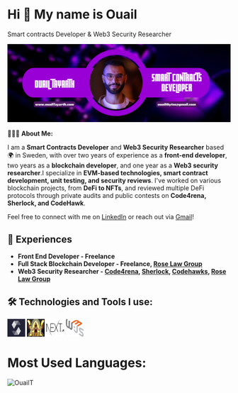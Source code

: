 <h1>Hi 👋 My name is Ouail</h1>

Smart contracts Developer & Web3 Security Researcher

<img alt="Ouail Tayarth" src="./src/smart-banner.png">

👨🏻‍💻 **About Me:**

I am a **Smart Contracts Developer** and **Web3 Security Researcher** based 🌍 in Sweden, with over two years of experience as a **front-end developer**, two years as a **blockchain developer**, and one year as a **Web3 security researcher**.I specialize in **EVM-based technologies, smart contract development, unit testing, and security reviews**. I've worked on various blockchain projects, from **DeFi to NFTs**, and reviewed multiple DeFi protocols through private audits and public contests on **Code4rena, Sherlock, and CodeHawk**.

Feel free to connect with me on [LinkedIn](https://www.linkedin.com/in/tayarthouail/) or reach out via [Gmail](mailto:ouailtbytes@gmail.com)!

## 💼 Experiences

- **Front End Developer - Freelance**
- **Full Stack Blockchain Developer - Freelance, [Rose Law Group](https://www.roselawgroup.com/)**
- **Web3 Security Researcher - [Code4rena](https://code4rena.com/), [Sherlock](https://audits.sherlock.xyz/), [Codehawks](https://www.codehawks.com/), [Rose Law Group](https://www.roselawgroup.com/)**

## 🛠️ Technologies and Tools I use:

<p align="left">
<img src="./src/solidity-logo.png" alt="solidity" width="40" height="40"/>
<img src="./src/foundry-logo.png" alt="foundry" width="40" height="40"/>
<img src="./src/next-logo.png" alt="typescript" width="40" height="40"/>
<img src="./src/web3js-logo.png" alt="javascript" width="40" height="40"/>
</p>

# Most Used Languages:

<p><img width="50%" height="40%" src="https://github-readme-stats.vercel.app/api/top-langs?username=OuailT&theme=neon&hide_border=true&show_icons=true&locale=en&layout=compact" alt="OuailT" /></p>
